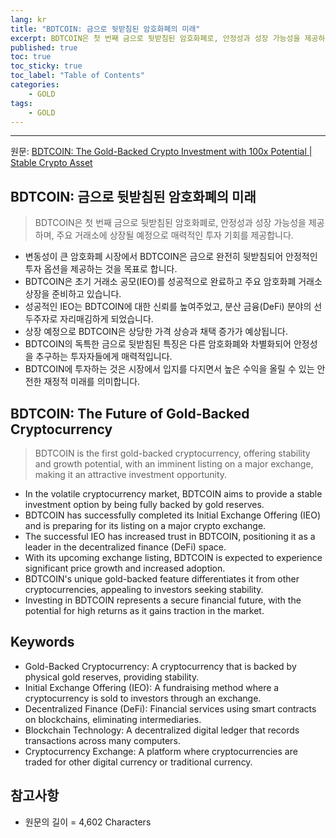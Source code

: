 ```yaml
---
lang: kr
title: "BDTCOIN: 금으로 뒷받침된 암호화폐의 미래"
excerpt: BDTCOIN은 첫 번째 금으로 뒷받침된 암호화폐로, 안정성과 성장 가능성을 제공하며, 주요 거래소에 상장될 예정으로 매력적인 투자 기회를 제공합니다.
published: true
toc: true
toc_sticky: true
toc_label: "Table of Contents"
categories:
    - GOLD
tags:
    - GOLD
---
```


---

  원문: [BDTCOIN: The Gold-Backed Crypto Investment with 100x Potential | Stable Crypto Asset](https://www.investing.com/news/press-releases/bdtcoin-the-goldbacked-crypto-investment-with-100x-potential--stable-crypto-asset-3784998)

## BDTCOIN: 금으로 뒷받침된 암호화폐의 미래

> BDTCOIN은 첫 번째 금으로 뒷받침된 암호화폐로, 안정성과 성장 가능성을 제공하며, 주요 거래소에 상장될 예정으로 매력적인 투자 기회를 제공합니다.


- 변동성이 큰 암호화폐 시장에서 BDTCOIN은 금으로 완전히 뒷받침되어 안정적인 투자 옵션을 제공하는 것을 목표로 합니다.
- BDTCOIN은 초기 거래소 공모(IEO)를 성공적으로 완료하고 주요 암호화폐 거래소 상장을 준비하고 있습니다.
- 성공적인 IEO는 BDTCOIN에 대한 신뢰를 높여주었고, 분산 금융(DeFi) 분야의 선두주자로 자리매김하게 되었습니다.
- 상장 예정으로 BDTCOIN은 상당한 가격 상승과 채택 증가가 예상됩니다.
- BDTCOIN의 독특한 금으로 뒷받침된 특징은 다른 암호화폐와 차별화되어 안정성을 추구하는 투자자들에게 매력적입니다.
- BDTCOIN에 투자하는 것은 시장에서 입지를 다지면서 높은 수익을 올릴 수 있는 안전한 재정적 미래를 의미합니다.

## BDTCOIN: The Future of Gold-Backed Cryptocurrency

> BDTCOIN is the first gold-backed cryptocurrency, offering stability and growth potential, with an imminent listing on a major exchange, making it an attractive investment opportunity.


- In the volatile cryptocurrency market, BDTCOIN aims to provide a stable investment option by being fully backed by gold reserves.
- BDTCOIN has successfully completed its Initial Exchange Offering (IEO) and is preparing for its listing on a major crypto exchange.
- The successful IEO has increased trust in BDTCOIN, positioning it as a leader in the decentralized finance (DeFi) space.
- With its upcoming exchange listing, BDTCOIN is expected to experience significant price growth and increased adoption.
- BDTCOIN's unique gold-backed feature differentiates it from other cryptocurrencies, appealing to investors seeking stability.
- Investing in BDTCOIN represents a secure financial future, with the potential for high returns as it gains traction in the market.

## Keywords

- Gold-Backed Cryptocurrency: A cryptocurrency that is backed by physical gold reserves, providing stability.
- Initial Exchange Offering (IEO): A fundraising method where a cryptocurrency is sold to investors through an exchange.
- Decentralized Finance (DeFi): Financial services using smart contracts on blockchains, eliminating intermediaries.
- Blockchain Technology: A decentralized digital ledger that records transactions across many computers.
- Cryptocurrency Exchange: A platform where cryptocurrencies are traded for other digital currency or traditional currency.

## 참고사항

- 원문의 길이 = 4,602 Characters

